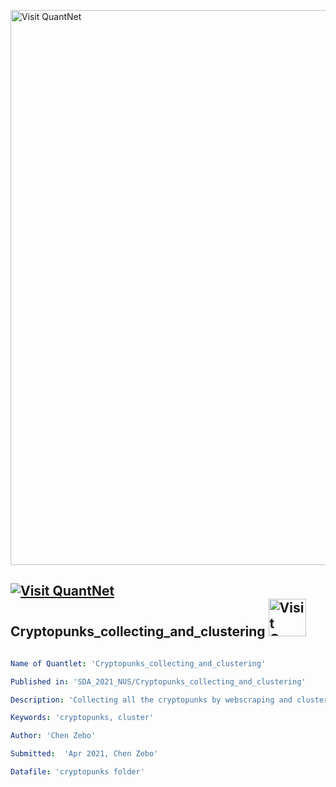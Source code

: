[<img src="https://github.com/QuantLet/Styleguide-and-FAQ/blob/master/pictures/banner.png" width="888" alt="Visit QuantNet">](http://quantlet.de/)

## [<img src="https://github.com/QuantLet/Styleguide-and-FAQ/blob/master/pictures/qloqo.png" alt="Visit QuantNet">](http://quantlet.de/) **Cryptopunks_collecting_and_clustering** [<img src="https://github.com/QuantLet/Styleguide-and-FAQ/blob/master/pictures/QN2.png" width="60" alt="Visit QuantNet 2.0">](http://quantlet.de/)

```yaml

Name of Quantlet: 'Cryptopunks_collecting_and_clustering'

Published in: 'SDA_2021_NUS/Cryptopunks_collecting_and_clustering'

Description: 'Collecting all the cryptopunks by webscraping and cluster them'

Keywords: 'cryptopunks, cluster'

Author: 'Chen Zebo'

Submitted:  'Apr 2021, Chen Zebo'

Datafile: 'cryptopunks folder'



```